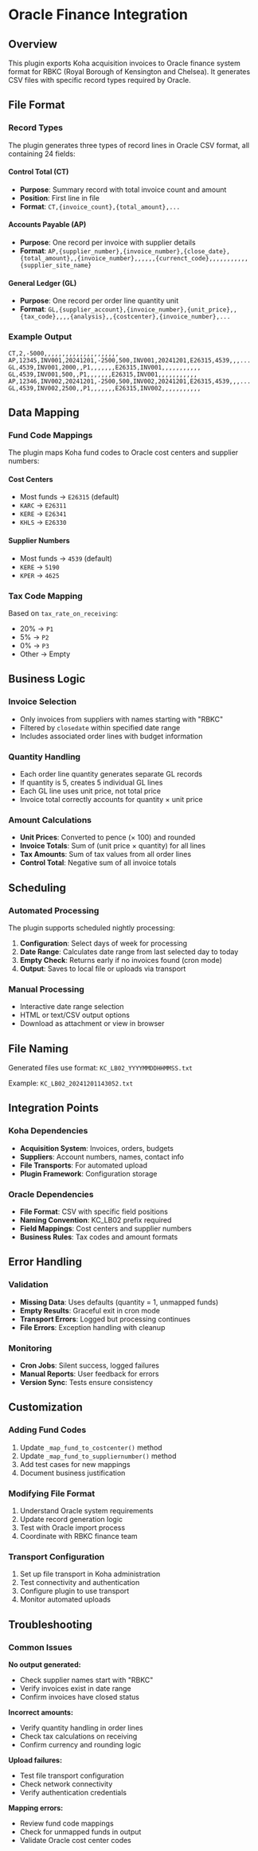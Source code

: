 # Oracle Finance Integration

## Overview

This plugin exports Koha acquisition invoices to Oracle finance system format for RBKC (Royal Borough of Kensington and Chelsea). It generates CSV files with specific record types required by Oracle.

## File Format

### Record Types

The plugin generates three types of record lines in Oracle CSV format, all containing 24 fields:

#### Control Total (CT)

- **Purpose**: Summary record with total invoice count and amount
- **Position**: First line in file
- **Format**: `CT,{invoice_count},{total_amount},...`

#### Accounts Payable (AP)

- **Purpose**: One record per invoice with supplier details
- **Format**: `AP,{supplier_number},{invoice_number},{close_date},{total_amount},,{invoice_number},,,,,,{currenct_code},,,,,,,,,,,{supplier_site_name}`

#### General Ledger (GL)

- **Purpose**: One record per order line quantity unit
- **Format**: `GL,{supplier_account},{invoice_number},{unit_price},,{tax_code},,,,{analysis},,{costcenter},{invoice_number},...`

### Example Output

```csv
CT,2,-5000,,,,,,,,,,,,,,,,,,,,,
AP,12345,INV001,20241201,-2500,500,INV001,20241201,E26315,4539,,,...
GL,4539,INV001,2000,,P1,,,,,,,E26315,INV001,,,,,,,,,,,
GL,4539,INV001,500,,P1,,,,,,,E26315,INV001,,,,,,,,,,,
AP,12346,INV002,20241201,-2500,500,INV002,20241201,E26315,4539,,,...
GL,4539,INV002,2500,,P1,,,,,,,E26315,INV002,,,,,,,,,,,
```

## Data Mapping

### Fund Code Mappings

The plugin maps Koha fund codes to Oracle cost centers and supplier numbers:

#### Cost Centers

- Most funds → `E26315` (default)
- `KARC` → `E26311`
- `KERE` → `E26341`
- `KHLS` → `E26330`

#### Supplier Numbers

- Most funds → `4539` (default)
- `KERE` → `5190`
- `KPER` → `4625`

### Tax Code Mapping

Based on `tax_rate_on_receiving`:

- 20% → `P1`
- 5% → `P2`
- 0% → `P3`
- Other → Empty

## Business Logic

### Invoice Selection

- Only invoices from suppliers with names starting with "RBKC"
- Filtered by `closedate` within specified date range
- Includes associated order lines with budget information

### Quantity Handling

- Each order line quantity generates separate GL records
- If quantity is 5, creates 5 individual GL lines
- Each GL line uses unit price, not total price
- Invoice total correctly accounts for quantity × unit price

### Amount Calculations

- **Unit Prices**: Converted to pence (× 100) and rounded
- **Invoice Totals**: Sum of (unit price × quantity) for all lines
- **Tax Amounts**: Sum of tax values from all order lines
- **Control Total**: Negative sum of all invoice totals

## Scheduling

### Automated Processing

The plugin supports scheduled nightly processing:

1. **Configuration**: Select days of week for processing
2. **Date Range**: Calculates date range from last selected day to today
3. **Empty Check**: Returns early if no invoices found (cron mode)
4. **Output**: Saves to local file or uploads via transport

### Manual Processing

- Interactive date range selection
- HTML or text/CSV output options
- Download as attachment or view in browser

## File Naming

Generated files use format: `KC_LB02_YYYYMMDDHHMMSS.txt`

Example: `KC_LB02_20241201143052.txt`

## Integration Points

### Koha Dependencies

- **Acquisition System**: Invoices, orders, budgets
- **Suppliers**: Account numbers, names, contact info
- **File Transports**: For automated upload
- **Plugin Framework**: Configuration storage

### Oracle Dependencies

- **File Format**: CSV with specific field positions
- **Naming Convention**: KC_LB02 prefix required
- **Field Mappings**: Cost centers and supplier numbers
- **Business Rules**: Tax codes and amount formats

## Error Handling

### Validation

- **Missing Data**: Uses defaults (quantity = 1, unmapped funds)
- **Empty Results**: Graceful exit in cron mode
- **Transport Errors**: Logged but processing continues
- **File Errors**: Exception handling with cleanup

### Monitoring

- **Cron Jobs**: Silent success, logged failures
- **Manual Reports**: User feedback for errors
- **Version Sync**: Tests ensure consistency

## Customization

### Adding Fund Codes

1. Update `_map_fund_to_costcenter()` method
2. Update `_map_fund_to_suppliernumber()` method
3. Add test cases for new mappings
4. Document business justification

### Modifying File Format

1. Understand Oracle system requirements
2. Update record generation logic
3. Test with Oracle import process
4. Coordinate with RBKC finance team

### Transport Configuration

1. Set up file transport in Koha administration
2. Test connectivity and authentication
3. Configure plugin to use transport
4. Monitor automated uploads

## Troubleshooting

### Common Issues

**No output generated:**

- Check supplier names start with "RBKC"
- Verify invoices exist in date range
- Confirm invoices have closed status

**Incorrect amounts:**

- Verify quantity handling in order lines
- Check tax calculations on receiving
- Confirm currency and rounding logic

**Upload failures:**

- Test file transport configuration
- Check network connectivity
- Verify authentication credentials

**Mapping errors:**

- Review fund code mappings
- Check for unmapped funds in output
- Validate Oracle cost center codes

